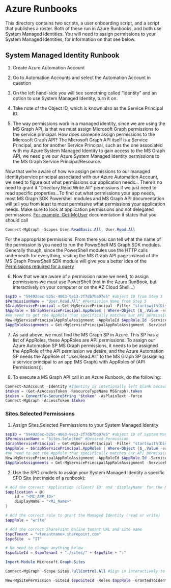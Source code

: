 # Azure Runbooks
This directory contains two scripts, a user onboarding script, and a script that publishes a roster. Both of these run in Azure Runbooks, and both use System Managed Identities. You will need to assign permissions to your System Managed Identities, for information on that see below. 
## System Managed Identity Runbook
1.	Create Azure Automation Account
2.	Go to Automation Accounts and select the Automation Account in question
3.	On the left hand-side you will see something called “Identity” and an option to use System Managed Identity, turn it on. 

4. Take note of the Object ID, which is known also as the Service Principal ID.
5. The way permissions work in a managed identity, since we are using the MS Graph API, is that we must assign Microsoft Graph permissions to the service principal. 
How does someone assign permissions to the Microsoft Graph API? The Microsoft Graph API itself is a Service Principal, and for another Service Principal, such as the one associated with my Azure System Managed Identity to gain access to the MS Graph API, we need give our Azure System Managed Identity permissions to the MS Graph Service Principal/Resource. 

Now that we’re aware of how we assign permissions to our managed identity/service principal associated with our Azure Automation Account, we need to figure out what permissions our application needs… There’s no need to grant it “Directory.Read.Write.All” permissions if we just need to read specific properties…To find out what permissions your app needs, most MS Graph SDK Powershell modules and MS Graph API documentation will tell you from least to most permissive what permissions your application needs. Make sure to look at application permissions and not delegated permissions. [For example, Get-MgUser](https://learn.microsoft.com/en-us/powershell/module/microsoft.graph.users/get-mguser?view=graph-powershell-1.0) documentation it states that you should call 
```PowerShell
Connect-MgGraph -Scopes User.ReadBasic.All, User.Read.All
```
For the appropriate permissions. From there you can tell what the name of the permission is you need to run the PowerShell MS Graph SDK modules. Generally though, since the PowerShell modules use the HTTP calls underneath for everything, visiting the MS Graph API page instead of the MS Graph PowerShell SDK module will give you a better idea of the [Permissions required for a query](https://learn.microsoft.com/en-us/graph/api/user-get?view=graph-rest-1.0&tabs=http)
 
6. Now that we are aware of a permission name we need, to assign permissions we must use PowerShell (not in the Azure RunBook, but interactively on your computer or on the AZ Cloud Shell…)
```PowerShell
$spID = "59492dec-b25c-4063-9e13-2f7db7ba97e5" #object ID from Step 3
$PermissionName = "User.Read.All" #Permission Name from Step 5
$GraphServicePrincipal = Get-MgServicePrincipal -Filter "startswith(DisplayName,'Microsoft Graph')" | Select-Object -first 1 #We need to get the SP that represents Microsoft Graph
$AppRole = $GraphServicePrincipal.AppRoles | Where-Object {$_.Value -eq $PermissionName -and $_.AllowedMemberTypes -contains "Application"} #MS Graph SP has a list of possible AppRoles, which correspond to API permissions
#We need to get the AppRole that specifically matches our API permission name. 
New-MgServicePrincipalAppRoleAssignment -AppRoleId $AppRole.Id -ServicePrincipalId $spID -ResourceId $GraphServicePrincipal.Id -PrincipalId $spID #assign the permissions to our Azure Automation SP
$AppRoleAssignments = Get-MgServicePrincipalAppRoleAssignment -ServicePrincipalId $spID #This outputs the permissions on our Azure Automation SP to verify the changes
```
7. As said above, we must find the MS Graph SP in Azure. This SP has a list of AppRoles, these AppRoles are API permissions. To assign our Azure Automation SP MS Graph permissions, it needs to be assigned the AppRole of the API permission we desire, and the Azure Automation SP needs the AppRole of “User.Read.All” to the MS Graph SP (assigning a service principal to an app (MS Graph) with AppRoles of (API Permissions)). 

8. To execute a MS Graph API call in an Azure Runbook, do the following:
```PowerShell
Connect-AzAccount -Identity #Identity is intetionally left blank because Azure knows the Automation Account connected to the Runbook
$token = (Get-AzAccessToken -ResourceTypeName MSGraph).token
$token = ConvertTo-SecureString "$token" -AsPlainText -Force
Connect-MgGraph -AccessToken $token
```
### Sites.Selected Permissions
1. Assign Sites.Selected Permisssions to your System Managed Identity
```Powershell
$spID = "59492dec-b25c-4063-9e13-2f7db7ba97e5" #object ID of System Managed Identity
$PermissionName = "Sites.Selected" #Desired Permission
$GraphServicePrincipal = Get-MgServicePrincipal -Filter "startswith(DisplayName,'Microsoft Graph')" | Select-Object -first 1 #We need to get the SP that represents Microsoft Graph
$AppRole = $GraphServicePrincipal.AppRoles | Where-Object {$_.Value -eq $PermissionName -and $_.AllowedMemberTypes -contains "Application"} #MS Graph SP has a list of possible AppRoles, which correspond to API permissions
#We need to get the AppRole that specifically matches our API permission name. 
New-MgServicePrincipalAppRoleAssignment -AppRoleId $AppRole.Id -ServicePrincipalId $spID -ResourceId $GraphServicePrincipal.Id -PrincipalId $spID #assign the permissions to our Azure Automation SP
$AppRoleAssignments = Get-MgServicePrincipalAppRoleAssignment -ServicePrincipalId $spID #This outputs the permissions on our Azure Automation SP to verify the changes
```
2. Use the SPO cmdlets to assign your System Managed Identity a specific SPO Site (not inside of a runbook):
```PowerShell
# Add the correct 'Application (client) ID' and 'displayName' for the Managed Identity (MI)
$application = @{
    id = "<MI_APP_ID>"
    displayName = "<MI_Name>"
}

# Add the correct role to grant the Managed Identity (read or write)
$appRole = "write"

# Add the correct SharePoint Online tenant URL and site name
$spoTenant = "<tenantname>.sharepoint.com"
$spoSite  = "IT"

# No need to change anything below
$spoSiteId = $spoTenant + ":/sites/" + $spoSite + ":"

Import-Module Microsoft.Graph.Sites

Connect-MgGraph -Scope Sites.FullControl.All #Sign in interactively to assign Site Permissions to MI. 

New-MgSitePermission -SiteId $spoSiteId -Roles $appRole -GrantedToIdentities @{ Application = $application }
```

